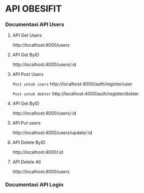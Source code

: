 # API OBESIFIT


### Documentasi API Users

1. API Get Users
    
    http://localhost:4000/users

2. API Get ByID

    http://localhost:4000/users/:id

3. API Post Users

    `Post untuk users`
    http://localhost:4000/auth/register/user

    `Post untuk dokter`
    http://localhost:4000/auth/register/dokter

4. API Get ByID

    http://localhost:4000/users/:id

5. API Put users

    http://localhost:4000/users/update/:id

6. API Delete ByID

    http://localhost:4000/:id

7. API Delete All

    http://localhost:4000/users

### Documentasi API Login